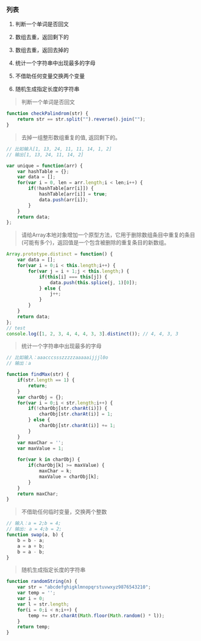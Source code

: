 ### 列表

1. 判断一个单词是否回文

2. 数组去重，返回剩下的

3. 数组去重，返回去掉的

4. 统计一个字符串中出现最多的字母

5. 不借助任何变量交换两个变量

6. 随机生成指定长度的字符串 



> 判断一个单词是否回文

``` javascript
function checkPalindrom(str) {
	return str == str.split("").reverse().join("");
}
```

> 去掉一组整形数组重复的值, 返回剩下的。

``` javascript
// 比如输入[1, 13, 24, 11, 11, 14, 1, 2]
// 输出[1, 13, 24, 11, 14, 2]

var unique = function(arr) {
	var hashTable = {};	
	var data = [];
	for(var i = 0, len = arr.length;i < len;i++) {
		if(!hashTable[arr[i]]) {
			hashTable[arr[i]] = true;
			data.push(arr[i]);
		}
	}
	return data;
};
```

> 请给Array本地对象增加一个原型方法，它用于删除数组条目中重复的条目(可能有多个)，返回值是一个包含被删除的重复条目的新数组。

``` javascript
Array.prototype.distinct = function() {
	var data = [];
	for(var i = 0;i < this.length;i++) {
		for(var j = i + 1;j < this.length;) {
			if(this[i] === this[j]) {
				data.push(this.splice(j, 1)[0]);
			} else {
				j++;
			}
		}
	}	
	return data;
};
// test
console.log([1, 2, 3, 4, 4, 4, 3, 3].distinct()); // 4, 4, 3, 3
```


> 统计一个字符串中出现最多的字母

``` javascript
// 比如输入：aaacccssszzzzzaaaaaijjjl0o
// 输出：a

function findMax(str) {
	if(str.length == 1) {
		return;
	}
	var charObj = {};
	for(var i = 0;i < str.length;i++) {
		if(!charObj[str.charAt(i)]) {
			charObj[str.charAt(i)] = 1;
		} else {
			charObj[str.charAt(i)] += 1;
		}
	}
	var maxChar = '';
	var maxValue = 1;
	
	for(var k in charObj) {
		if(charObj[k] >= maxValue) {
			maxChar = k;	
			maxValue = charObj[k];
		}	
	}
	return maxChar;
}
```


> 不借助任何临时变量，交换两个整数

``` javascript
// 输入：a = 2;b = 4;
// 输出: a = 4;b = 2;
function swap(a, b) {
	b = b - a;
	a = a + b;
	b = a - b;
}
```

> 随机生成指定长度的字符串

``` javascript
function randomString(n) {
	var str = "abcdefghigklmnopqrstuvwxyz9876543210";	
	var temp = '';
	var i = 0;
	var l = str.length;
	for(i = 0;i < n;i++) {
		temp += str.charAt(Math.floor(Math.random() * l));
	}
	return temp;
}
```
